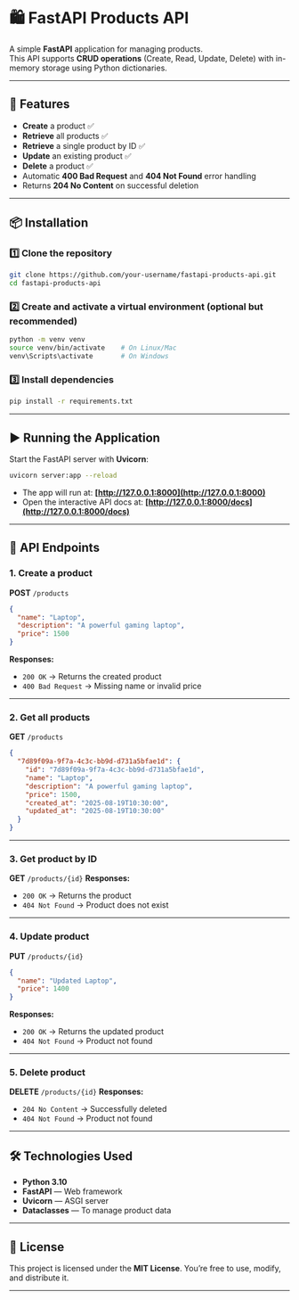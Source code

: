 
# 🛍️ FastAPI Products API

A simple **FastAPI** application for managing products.  
This API supports **CRUD operations** (Create, Read, Update, Delete) with in-memory storage using Python dictionaries.

---

## 🚀 Features

- **Create** a product ✅
- **Retrieve** all products ✅
- **Retrieve** a single product by ID ✅
- **Update** an existing product ✅
- **Delete** a product ✅
- Automatic **400 Bad Request** and **404 Not Found** error handling
- Returns **204 No Content** on successful deletion

---

## 📦 Installation

### 1️⃣ Clone the repository
```bash
git clone https://github.com/your-username/fastapi-products-api.git
cd fastapi-products-api
```

### 2️⃣ Create and activate a virtual environment (optional but recommended)

```bash
python -m venv venv
source venv/bin/activate    # On Linux/Mac
venv\Scripts\activate       # On Windows
```

### 3️⃣ Install dependencies

```bash
pip install -r requirements.txt
```

---

## ▶️ Running the Application

Start the FastAPI server with **Uvicorn**:

```bash
uvicorn server:app --reload
```

* The app will run at: **[http://127.0.0.1:8000](http://127.0.0.1:8000)**
* Open the interactive API docs at: **[http://127.0.0.1:8000/docs](http://127.0.0.1:8000/docs)**

---

## 📌 API Endpoints

### **1. Create a product**

**POST** `/products`

```json
{
  "name": "Laptop",
  "description": "A powerful gaming laptop",
  "price": 1500
}
```

**Responses:**

* `200 OK` → Returns the created product
* `400 Bad Request` → Missing name or invalid price

---

### **2. Get all products**

**GET** `/products`

```json
{
  "7d89f09a-9f7a-4c3c-bb9d-d731a5bfae1d": {
    "id": "7d89f09a-9f7a-4c3c-bb9d-d731a5bfae1d",
    "name": "Laptop",
    "description": "A powerful gaming laptop",
    "price": 1500,
    "created_at": "2025-08-19T10:30:00",
    "updated_at": "2025-08-19T10:30:00"
  }
}
```

---

### **3. Get product by ID**

**GET** `/products/{id}`
**Responses:**

* `200 OK` → Returns the product
* `404 Not Found` → Product does not exist

---

### **4. Update product**

**PUT** `/products/{id}`

```json
{
  "name": "Updated Laptop",
  "price": 1400
}
```

**Responses:**

* `200 OK` → Returns the updated product
* `404 Not Found` → Product not found

---

### **5. Delete product**

**DELETE** `/products/{id}`
**Responses:**

* `204 No Content` → Successfully deleted
* `404 Not Found` → Product not found

---

## 🛠️ Technologies Used

* **Python 3.10**
* **FastAPI** — Web framework
* **Uvicorn** — ASGI server
* **Dataclasses** — To manage product data

---

## 📄 License

This project is licensed under the **MIT License**.
You’re free to use, modify, and distribute it.


---

